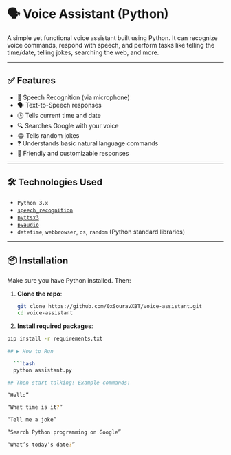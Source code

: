 # 🗣️ Voice Assistant (Python)

A simple yet functional voice assistant built using Python. It can recognize voice commands, respond with speech, and perform tasks like telling the time/date, telling jokes, searching the web, and more.

---

## ✅ Features

- 🎤 Speech Recognition (via microphone)
- 🗣️ Text-to-Speech responses
- 🕒 Tells current time and date
- 🔍 Searches Google with your voice
- 😂 Tells random jokes
- ❓ Understands basic natural language commands
- 💬 Friendly and customizable responses

---

## 🛠️ Technologies Used

- `Python 3.x`
- [`speech_recognition`](https://pypi.org/project/SpeechRecognition/)
- [`pyttsx3`](https://pypi.org/project/pyttsx3/)
- [`pyaudio`](https://pypi.org/project/PyAudio/)
- `datetime`, `webbrowser`, `os`, `random` (Python standard libraries)

---

## 📦 Installation

Make sure you have Python installed. Then:

1. **Clone the repo**:
   ```bash
   git clone https://github.com/0xSouravXBT/voice-assistant.git
   cd voice-assistant

   
2. **Install required packages**:

``` bash
pip install -r requirements.txt

## ▶️ How to Run

  ```bash
  python assistant.py

## Then start talking! Example commands:

“Hello”

“What time is it?”

“Tell me a joke”

“Search Python programming on Google”

“What’s today’s date?”
